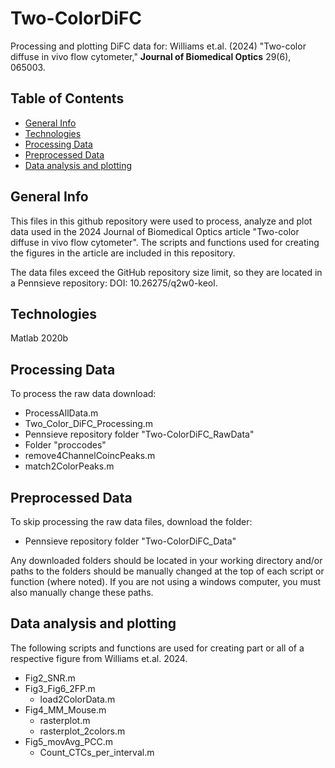 # Two-ColorDiFC 
Processing and plotting DiFC data for:
Williams et.al. (2024) "Two-color diffuse in vivo flow cytometer," **Journal of Biomedical Optics** 29(6), 065003.

## Table of Contents
* [General Info](#general-info)
* [Technologies](#technologies)
* [Processing Data](#processing-data)
* [Preprocessed Data](#preprocessed-data)
* [Data analysis and plotting](#data-analysis-and-plotting)

## General Info
This files in this github repository were used to process, analyze and plot data used in the 2024 Journal of Biomedical Optics article "Two-color diffuse in vivo flow cytometer". The scripts and functions used for creating the figures in the article are included in this repository.

The data files exceed the GitHub repository size limit, so they are located in a Pennsieve repository: DOI: 10.26275/q2w0-keol.

## Technologies
Matlab 2020b

## Processing Data
To process the raw data download:
* ProcessAllData.m
* Two_Color_DiFC_Processing.m
* Pennsieve repository folder "Two-ColorDiFC_RawData"
* Folder "proccodes"
* remove4ChannelCoincPeaks.m
* match2ColorPeaks.m

## Preprocessed Data
To skip processing the raw data files, download the folder:
* Pennsieve repository folder "Two-ColorDiFC_Data"

Any downloaded folders should be located in your working directory and/or paths to the folders should be manually changed at the top of each script or function (where noted). If you are not using a windows computer, you must also manually change these paths.

## Data analysis and plotting
The following scripts and functions are used for creating part or all of a respective figure from Williams et.al. 2024.
* Fig2_SNR.m
* Fig3_Fig6_2FP.m
  * load2ColorData.m
* Fig4_MM_Mouse.m
  * rasterplot.m
  * rasterplot_2colors.m
* Fig5_movAvg_PCC.m
  * Count_CTCs_per_interval.m


